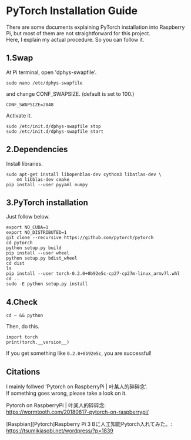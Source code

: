 # PyTorch Installation Guide  

There are some documents explaining PyTorch installation into Raspberry Pi, but most of them are not straightforward for this project.  
Here, I explain my actual procedure. So you can follow it.  

## 1.Swap  
At Pi terminal, open 'dphys-swapfile'.   
```shell
sudo nano /etc/dphys-swapfile
```
and change CONF_SWAPSIZE. (default is set to 100.)  
```shell
CONF_SWAPSIZE=2048
```
Activate it.  
```shell
sudo /etc/init.d/dphys-swapfile stop
sudo /etc/init.d/dphys-swapfile start
```

## 2.Dependencies

Install libraries.  
```shell
sudo apt-get install libopenblas-dev cython3 libatlas-dev \
    m4 libblas-dev cmake
pip install --user pyyaml numpy
```

## 3.PyTorch installation

Just follow below.  

```shell
export NO_CUDA=1
export NO_DISTRIBUTED=1
git clone --recursive https://github.com/pytorch/pytorch
cd pytorch
python setup.py build
pip install --user wheel
python setup.py bdist_wheel
cd dist
ls
pip install --user torch-0.2.0+0b92e5c-cp27-cp27m-linux_armv7l.whl
cd ..
sudo -E python setup.py install
```

## 4.Check
```shell
cd ~ && python
```
Then, do this.
```shell
import torch
print(torch.__version__)
```
If you get something like ```0.2.0+0b92e5c```, you are successful!  

## Citations
I mainly follwed 'Pytorch on RaspberryPi | 叶某人的碎碎念'.  
If something goes wrong, please take a look on it.  

Pytorch on RaspberryPi | 叶某人的碎碎念:  
https://wormtooth.com/20180617-pytorch-on-raspberrypi/

[Raspbian][Pytorch]Raspberry Pi 3 Bに人工知能Pytorch入れてみた。:  
https://tsumikiasobi.net/wordpress/?p=1839

